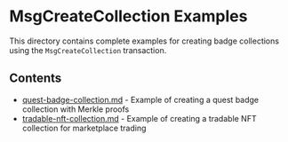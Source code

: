 # MsgCreateCollection Examples

This directory contains complete examples for creating badge collections using the `MsgCreateCollection` transaction.

## Contents

-   [quest-badge-collection.md](quest-badge-collection.md) - Example of creating a quest badge collection with Merkle proofs
-   [tradable-nft-collection.md](tradable-nft-collection.md) - Example of creating a tradable NFT collection for marketplace trading
